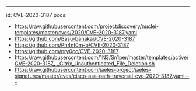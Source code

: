 ---
id: CVE-2020-3187
pocs:
  - https://raw.githubusercontent.com/projectdiscovery/nuclei-templates/master/cves/2020/CVE-2020-3187.yaml
  - https://github.com/Basu-banakar/CVE-2020-3187
  - https://github.com/Ph4nt0m-b/CVE-2020-3187
  - https://github.com/pry0cc/CVE-2020-3187
  - https://raw.githubusercontent.com/1N3/Sn1per/master/templates/active/CVE-2020-3187_-_Citrix_Unauthenticated_File_Deletion.sh
  - https://raw.githubusercontent.com/jaeles-project/jaeles-signatures/master/cves/cisco-asa-path-traversal-cve-2020-3187.yaml---

